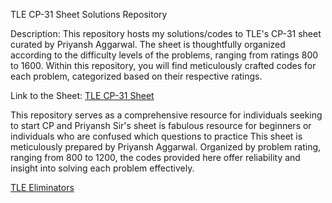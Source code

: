 TLE CP-31 Sheet Solutions Repository

Description: This repository hosts my solutions/codes to TLE's CP-31 sheet curated by Priyansh Aggarwal.
The sheet is thoughtfully organized according to the difficulty levels of the problems, ranging from ratings 800 to 1600.
Within this repository, you will find meticulously crafted codes for each problem, categorized based on their respective ratings.

Link to the Sheet: [TLE CP-31 Sheet](https://www.tle-eliminators.com/cp-sheet)

This repository serves as a comprehensive resource for individuals seeking to start CP and Priyansh Sir's sheet is fabulous resource for beginners or individuals who are confused which questions to practice
This sheet is  meticulously prepared by Priyansh Aggarwal. Organized by problem rating, ranging from 800 to 1200, the codes provided here offer reliability and insight into solving each problem effectively.


[TLE Eliminators](https://www.tle-eliminators.com)
